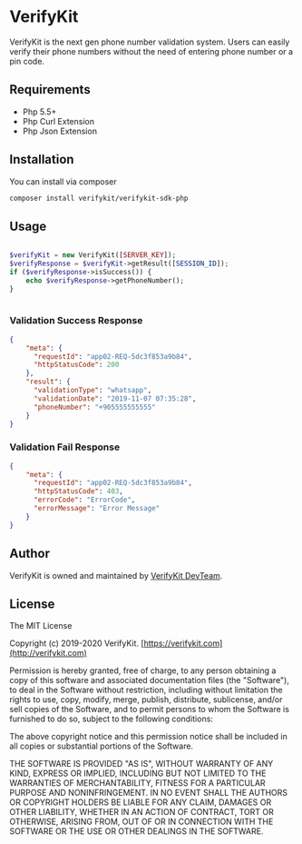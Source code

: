 # VerifyKit

VerifyKit is the next gen phone number validation system. Users can easily verify their  phone numbers without the need of entering phone number or a pin code.

## Requirements

 - Php 5.5+
 - Php Curl Extension
 - Php Json Extension
 

## Installation

You can install via composer

```bash
composer install verifykit/verifykit-sdk-php
```


## Usage

```php

$verifyKit = new VerifyKit([SERVER_KEY]);
$verifyResponse = $verifyKit->getResult([SESSION_ID]);
if ($verifyResponse->isSuccess()) {
    echo $verifyResponse->getPhoneNumber();
}
 
```

### Validation Success Response
```json
{
    "meta": {
      "requestId": "app02-REQ-5dc3f853a9b84",
      "httpStatusCode": 200 
    },
    "result": {
      "validationType": "whatsapp",
      "validationDate": "2019-11-07 07:35:28",
      "phoneNumber": "+905555555555"
    }
}
```


### Validation Fail Response
```json
{
    "meta": {
      "requestId": "app02-REQ-5dc3f853a9b84",
      "httpStatusCode": 403,
      "errorCode": "ErrorCode",
      "errorMessage": "Error Message"
    }
}
```


## Author

VerifyKit is owned and maintained by [VerifyKit DevTeam](mailto:sdk@verifykit.com).


## License

The MIT License

Copyright (c) 2019-2020 VerifyKit. [https://verifykit.com](http://verifykit.com)

Permission is hereby granted, free of charge, to any person obtaining a copy
of this software and associated documentation files (the "Software"), to deal
in the Software without restriction, including without limitation the rights
to use, copy, modify, merge, publish, distribute, sublicense, and/or sell
copies of the Software, and to permit persons to whom the Software is
furnished to do so, subject to the following conditions:

The above copyright notice and this permission notice shall be included in
all copies or substantial portions of the Software.

THE SOFTWARE IS PROVIDED "AS IS", WITHOUT WARRANTY OF ANY KIND, EXPRESS OR
IMPLIED, INCLUDING BUT NOT LIMITED TO THE WARRANTIES OF MERCHANTABILITY,
FITNESS FOR A PARTICULAR PURPOSE AND NONINFRINGEMENT. IN NO EVENT SHALL THE
AUTHORS OR COPYRIGHT HOLDERS BE LIABLE FOR ANY CLAIM, DAMAGES OR OTHER
LIABILITY, WHETHER IN AN ACTION OF CONTRACT, TORT OR OTHERWISE, ARISING FROM,
OUT OF OR IN CONNECTION WITH THE SOFTWARE OR THE USE OR OTHER DEALINGS IN
THE SOFTWARE.